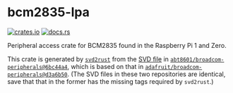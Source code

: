 # bcm2835-lpa

[![crates.io](https://img.shields.io/crates/v/bcm2835-lpa.svg)](https://crates.io/crates/bcm2835-lpa)
[![docs.rs](https://img.shields.io/docsrs/bcm2835-lpa)](https://docs.rs/bcm2835-lpa)

Peripheral access crate for BCM2835 found in the Raspberry Pi 1 and Zero.

This crate is generated by [`svd2rust`](https://crates.io/crates/svd2rust)
from the
[SVD file](https://github.com/abt8601/broadcom-peripherals/blob/6bc44a4fd5c956249b9d8815f66a9df41b5791b1/svd/gen/bcm2835_lpa.svd)
in
[`abt8601/broadcom-peripherals@6bc44a4`](https://github.com/abt8601/broadcom-peripherals/tree/6bc44a4fd5c956249b9d8815f66a9df41b5791b1),
which is based on that in
[`adafruit/broadcom-peripherals@d3a6b50`](https://github.com/adafruit/broadcom-peripherals/tree/d3a6b50a21e7dd49ba4bfa0374da3407594caa50).
(The SVD files in these two repositories are identical,
save that that in the former has the missing tags required by `svd2rust`.)
